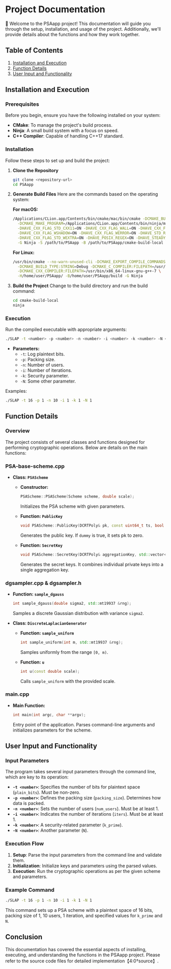 # Project Documentation

👋 Welcome to the PSAapp project! This documentation will guide you through the setup, installation, and usage of the project. Additionally, we'll provide details about the functions and how they work together.

## Table of Contents
1. [Installation and Execution](#installation-and-execution)
2. [Function Details](#function-details)
3. [User Input and Functionality](#user-input-and-functionality)

## Installation and Execution

### Prerequisites

Before you begin, ensure you have the following installed on your system:
- **CMake**: To manage the project's build process.
- **Ninja**: A small build system with a focus on speed.
- **C++ Compiler**: Capable of handling C++17 standard.

### Installation

Follow these steps to set up and build the project:

1. **Clone the Repository**
    ```bash
    git clone <repository-url>
    cd PSAapp
    ```

2. **Generate Build Files**
    Here are the commands based on the operating system:

    **For macOS:**
    ```bash
    /Applications/CLion.app/Contents/bin/cmake/mac/bin/cmake -DCMAKE_BUILD_TYPE=RelWithDebInfo \
      -DCMAKE_MAKE_PROGRAM=/Applications/CLion.app/Contents/bin/ninja/mac/ninja \
      -DHAVE_CXX_FLAG_STD_CXX11=ON -DHAVE_CXX_FLAG_WALL=ON -DHAVE_CXX_FLAG_STD_WEXTRA=ON \
      -DHAVE_CXX_FLAG_WSHADOW=ON -DHAVE_CXX_FLAG_WERROR=ON -DHAVE_STD_REGEX=ON -DHAVE_GNU_POSIX_REGEX=ON \
      -DHAVE_CXX_FLAG_STD_WEXTRA=ON -DHAVE_POSIX_REGEX=ON -DHAVE_STEADY_CLOCK=ON \
      -G Ninja -S /path/to/PSAapp -B /path/to/PSAapp/cmake-build-local
    ```

    **For Linux:**
    ```bash
    /usr/bin/cmake --no-warn-unused-cli -DCMAKE_EXPORT_COMPILE_COMMANDS:BOOL=TRUE \
      -DCMAKE_BUILD_TYPE:STRING=Debug -DCMAKE_C_COMPILER:FILEPATH=/usr/bin/x86_64-linux-gnu-gcc-7 \
      -DCMAKE_CXX_COMPILER:FILEPATH=/usr/bin/x86_64-linux-gnu-g++-7 \
      -H/home/user/PSAapp/ -B/home/user/PSAapp/build -G Ninja
    ```

3. **Build the Project**
    Change to the build directory and run the build command:
    ```bash
    cd cmake-build-local
    ninja
    ```

### Execution

Run the compiled executable with appropriate arguments:
```bash
./SLAP -t <number> -p <number> -n <number> -i <number> -k <number> -N <number>
```

* **Parameters:**
    - `-t`: Log plaintext bits.
    - `-p`: Packing size.
    - `-n`: Number of users.
    - `-i`: Number of iterations.
    - `-k`: Security parameter.
    - `-N`: Some other parameter.

Examples:
```bash
./SLAP -t 16 -p 1 -n 10 -i 1 -k 1 -N 1
```

## Function Details

### Overview

The project consists of several classes and functions designed for performing cryptographic operations. Below are details on the main functions:

### PSA-base-scheme.cpp

- **Class: `PSAScheme`**
    - **Constructor:**
        ```cpp
        PSAScheme::PSAScheme(Scheme scheme, double scale);
        ```
        Initializes the PSA scheme with given parameters.

    - **Function: `PublicKey`**
        ```cpp
        void PSAScheme::PublicKey(DCRTPoly& pk, const uint64_t ts, bool dummy);
        ```
        Generates the public key. If `dummy` is true, it sets pk to zero.

    - **Function: `SecretKey`**
        ```cpp
        void PSAScheme::SecretKey(DCRTPoly& aggregationKey, std::vector<DCRTPoly>& privateKeys, int num_users, bool dummy);
        ```
        Generates the secret keys. It combines individual private keys into a single aggregation key.

### dgsampler.cpp & dgsampler.h

- **Function: `sample_dgauss`**
    ```cpp
    int sample_dgauss(double sigma2, std::mt19937 &rng);
    ```
    Samples a discrete Gaussian distribution with variance `sigma2`.

- **Class: `DiscreteLaplacianGenerator`**
    - **Function: `sample_uniform`**
        ```cpp
        int sample_uniform(int m, std::mt19937 &rng);
        ```
        Samples uniformly from the range `[0, m)`.

    - **Function: `u`**
        ```cpp
        int u(const double scale);
        ```
        Calls `sample_uniform` with the provided scale.

### main.cpp

- **Main Function:**
    ```cpp
    int main(int argc, char **argv);
    ```
    Entry point of the application. Parses command-line arguments and initializes parameters for the scheme.

## User Input and Functionality

### Input Parameters

The program takes several input parameters through the command line, which are key to its operation:

- **`-t <number>`**: Specifies the number of bits for plaintext space (`plain_bits`). Must be non-zero.
- **`-p <number>`**: Defines the packing size (`packing_size`). Determines how data is packed.
- **`-n <number>`**: Sets the number of users (`num_users`). Must be at least 1.
- **`-i <number>`**: Indicates the number of iterations (`iters`). Must be at least 1.
- **`-k <number>`**: A security-related parameter (`k_prime`).
- **`-N <number>`**: Another parameter (`N`).

### Execution Flow

1. **Setup**: Parse the input parameters from the command line and validate them.
2. **Initialization**: Initialize keys and parameters using the parsed values.
3. **Execution**: Run the cryptographic operations as per the given scheme and parameters.

### Example Command
```bash
./SLAP -t 16 -p 1 -n 10 -i 1 -k 1 -N 1
```
This command sets up a PSA scheme with a plaintext space of 16 bits, packing size of 1, 10 users, 1 iteration, and specified values for `k_prime` and `N`.

## Conclusion

This documentation has covered the essential aspects of installing, executing, and understanding the functions in the PSAapp project. Please refer to the source code files for detailed implementation【4:0†source】.